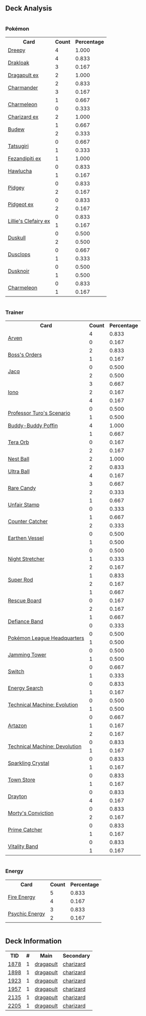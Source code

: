 
## Deck Analysis

<div style="display: flex; flex-wrap: wrap;">
<div style="flex: 1; margin-right: 10px;">
<h3>Pokémon</h3><table><tr><th>Card</th><th>Count</th><th>Percentage</th></tr><tr><td rowspan='1'><a href='https://limitlesstcg.com/cards/TWM/128'>Dreepy</a></td><td>4</td><td>1.000</td></tr><tr><td rowspan='2'><a href='https://limitlesstcg.com/cards/TWM/129'>Drakloak</a></td><td>4</td><td>0.833</td></tr><tr><td>3</td><td>0.167</td></tr><tr><td rowspan='1'><a href='https://limitlesstcg.com/cards/TWM/130'>Dragapult ex</a></td><td>2</td><td>1.000</td></tr><tr><td rowspan='2'><a href='https://limitlesstcg.com/cards/MEW/4'>Charmander</a></td><td>2</td><td>0.833</td></tr><tr><td>3</td><td>0.167</td></tr><tr><td rowspan='2'><a href='https://limitlesstcg.com/cards/PAF/8'>Charmeleon</a></td><td>1</td><td>0.667</td></tr><tr><td>0</td><td>0.333</td></tr><tr><td rowspan='1'><a href='https://limitlesstcg.com/cards/OBF/125'>Charizard ex</a></td><td>2</td><td>1.000</td></tr><tr><td rowspan='2'><a href='https://limitlesstcg.com/cards/PRE/4'>Budew</a></td><td>1</td><td>0.667</td></tr><tr><td>2</td><td>0.333</td></tr><tr><td rowspan='2'><a href='https://limitlesstcg.com/cards/TWM/131'>Tatsugiri</a></td><td>0</td><td>0.667</td></tr><tr><td>1</td><td>0.333</td></tr><tr><td rowspan='1'><a href='https://limitlesstcg.com/cards/SFA/38'>Fezandipiti ex</a></td><td>1</td><td>1.000</td></tr><tr><td rowspan='2'><a href='https://limitlesstcg.com/cards/SVI/118'>Hawlucha</a></td><td>0</td><td>0.833</td></tr><tr><td>1</td><td>0.167</td></tr><tr><td rowspan='2'><a href='https://limitlesstcg.com/cards/MEW/16'>Pidgey</a></td><td>0</td><td>0.833</td></tr><tr><td>2</td><td>0.167</td></tr><tr><td rowspan='2'><a href='https://limitlesstcg.com/cards/OBF/164'>Pidgeot ex</a></td><td>0</td><td>0.833</td></tr><tr><td>2</td><td>0.167</td></tr><tr><td rowspan='2'><a href='https://limitlesstcg.com/cards/jp/SV9/33?translate=en'>Lillie's Clefairy ex</a></td><td>0</td><td>0.833</td></tr><tr><td>1</td><td>0.167</td></tr><tr><td rowspan='2'><a href='https://limitlesstcg.com/cards/PRE/35'>Duskull</a></td><td>0</td><td>0.500</td></tr><tr><td>2</td><td>0.500</td></tr><tr><td rowspan='2'><a href='https://limitlesstcg.com/cards/PRE/36'>Dusclops</a></td><td>0</td><td>0.667</td></tr><tr><td>1</td><td>0.333</td></tr><tr><td rowspan='2'><a href='https://limitlesstcg.com/cards/PRE/37'>Dusknoir</a></td><td>0</td><td>0.500</td></tr><tr><td>1</td><td>0.500</td></tr><tr><td rowspan='2'><a href='https://limitlesstcg.com/cards/MEW/5'>Charmeleon</a></td><td>0</td><td>0.833</td></tr><tr><td>1</td><td>0.167</td></tr></table>
</div><div style='flex: 1; margin-right: 10px;'><h3>Trainer</h3><table><tr><th>Card</th><th>Count</th><th>Percentage</th></tr><tr><td rowspan='2'><a href='https://limitlesstcg.com/cards/OBF/186'>Arven</a></td><td>4</td><td>0.833</td></tr><tr><td>0</td><td>0.167</td></tr><tr><td rowspan='2'><a href='https://limitlesstcg.com/cards/PAL/172'>Boss's Orders</a></td><td>2</td><td>0.833</td></tr><tr><td>1</td><td>0.167</td></tr><tr><td rowspan='2'><a href='https://limitlesstcg.com/cards/SVI/175'>Jacq</a></td><td>0</td><td>0.500</td></tr><tr><td>2</td><td>0.500</td></tr><tr><td rowspan='3'><a href='https://limitlesstcg.com/cards/PAL/185'>Iono</a></td><td>3</td><td>0.667</td></tr><tr><td>2</td><td>0.167</td></tr><tr><td>4</td><td>0.167</td></tr><tr><td rowspan='2'><a href='https://limitlesstcg.com/cards/PAR/171'>Professor Turo's Scenario</a></td><td>0</td><td>0.500</td></tr><tr><td>1</td><td>0.500</td></tr><tr><td rowspan='1'><a href='https://limitlesstcg.com/cards/TEF/144'>Buddy-Buddy Poffin</a></td><td>4</td><td>1.000</td></tr><tr><td rowspan='3'><a href='https://limitlesstcg.com/cards/SSP/189'>Tera Orb</a></td><td>1</td><td>0.667</td></tr><tr><td>0</td><td>0.167</td></tr><tr><td>2</td><td>0.167</td></tr><tr><td rowspan='1'><a href='https://limitlesstcg.com/cards/SVI/181'>Nest Ball</a></td><td>2</td><td>1.000</td></tr><tr><td rowspan='2'><a href='https://limitlesstcg.com/cards/SVI/196'>Ultra Ball</a></td><td>2</td><td>0.833</td></tr><tr><td>4</td><td>0.167</td></tr><tr><td rowspan='2'><a href='https://limitlesstcg.com/cards/SVI/191'>Rare Candy</a></td><td>3</td><td>0.667</td></tr><tr><td>2</td><td>0.333</td></tr><tr><td rowspan='2'><a href='https://limitlesstcg.com/cards/TWM/165'>Unfair Stamp</a></td><td>1</td><td>0.667</td></tr><tr><td>0</td><td>0.333</td></tr><tr><td rowspan='2'><a href='https://limitlesstcg.com/cards/PAR/160'>Counter Catcher</a></td><td>1</td><td>0.667</td></tr><tr><td>2</td><td>0.333</td></tr><tr><td rowspan='2'><a href='https://limitlesstcg.com/cards/PAR/163'>Earthen Vessel</a></td><td>0</td><td>0.500</td></tr><tr><td>1</td><td>0.500</td></tr><tr><td rowspan='3'><a href='https://limitlesstcg.com/cards/SFA/61'>Night Stretcher</a></td><td>0</td><td>0.500</td></tr><tr><td>1</td><td>0.333</td></tr><tr><td>2</td><td>0.167</td></tr><tr><td rowspan='2'><a href='https://limitlesstcg.com/cards/PAL/188'>Super Rod</a></td><td>1</td><td>0.833</td></tr><tr><td>2</td><td>0.167</td></tr><tr><td rowspan='3'><a href='https://limitlesstcg.com/cards/TEF/159'>Rescue Board</a></td><td>1</td><td>0.667</td></tr><tr><td>0</td><td>0.167</td></tr><tr><td>2</td><td>0.167</td></tr><tr><td rowspan='2'><a href='https://limitlesstcg.com/cards/SVI/169'>Defiance Band</a></td><td>1</td><td>0.667</td></tr><tr><td>0</td><td>0.333</td></tr><tr><td rowspan='2'><a href='https://limitlesstcg.com/cards/OBF/192'>Pokémon League Headquarters</a></td><td>0</td><td>0.500</td></tr><tr><td>1</td><td>0.500</td></tr><tr><td rowspan='2'><a href='https://limitlesstcg.com/cards/TWM/153'>Jamming Tower</a></td><td>0</td><td>0.500</td></tr><tr><td>1</td><td>0.500</td></tr><tr><td rowspan='2'><a href='https://limitlesstcg.com/cards/SVI/194'>Switch</a></td><td>0</td><td>0.667</td></tr><tr><td>1</td><td>0.333</td></tr><tr><td rowspan='2'><a href='https://limitlesstcg.com/cards/SVI/172'>Energy Search</a></td><td>0</td><td>0.833</td></tr><tr><td>1</td><td>0.167</td></tr><tr><td rowspan='2'><a href='https://limitlesstcg.com/cards/PAR/178'>Technical Machine: Evolution</a></td><td>0</td><td>0.500</td></tr><tr><td>1</td><td>0.500</td></tr><tr><td rowspan='3'><a href='https://limitlesstcg.com/cards/PAL/171'>Artazon</a></td><td>0</td><td>0.667</td></tr><tr><td>1</td><td>0.167</td></tr><tr><td>2</td><td>0.167</td></tr><tr><td rowspan='2'><a href='https://limitlesstcg.com/cards/PAR/177'>Technical Machine: Devolution</a></td><td>0</td><td>0.833</td></tr><tr><td>1</td><td>0.167</td></tr><tr><td rowspan='2'><a href='https://limitlesstcg.com/cards/SCR/142'>Sparkling Crystal</a></td><td>0</td><td>0.833</td></tr><tr><td>1</td><td>0.167</td></tr><tr><td rowspan='2'><a href='https://limitlesstcg.com/cards/OBF/196'>Town Store</a></td><td>0</td><td>0.833</td></tr><tr><td>1</td><td>0.167</td></tr><tr><td rowspan='2'><a href='https://limitlesstcg.com/cards/SSP/174'>Drayton</a></td><td>0</td><td>0.833</td></tr><tr><td>4</td><td>0.167</td></tr><tr><td rowspan='2'><a href='https://limitlesstcg.com/cards/TEF/155'>Morty's Conviction</a></td><td>0</td><td>0.833</td></tr><tr><td>2</td><td>0.167</td></tr><tr><td rowspan='2'><a href='https://limitlesstcg.com/cards/TEF/157'>Prime Catcher</a></td><td>0</td><td>0.833</td></tr><tr><td>1</td><td>0.167</td></tr><tr><td rowspan='2'><a href='https://limitlesstcg.com/cards/SVI/197'>Vitality Band</a></td><td>0</td><td>0.833</td></tr><tr><td>1</td><td>0.167</td></tr></table>
</div><div style='flex: 1; margin-right: 10px;'><h3>Energy</h3><table><tr><th>Card</th><th>Count</th><th>Percentage</th></tr><tr><td rowspan='2'><a href='https://limitlesstcg.com/cards/SVE/10'>Fire Energy</a></td><td>5</td><td>0.833</td></tr><tr><td>4</td><td>0.167</td></tr><tr><td rowspan='2'><a href='https://limitlesstcg.com/cards/SVE/13'>Psychic Energy</a></td><td>3</td><td>0.833</td></tr><tr><td>2</td><td>0.167</td></tr></table>
</div></div>

## Deck Information

<table>
<tr><th>TID</th><th>#</th><th>Main</th><th>Secondary</th></tr>
<tr><td><a href='https://limitlesstcg.com/tournaments/jp/1878'>1878</a></td><td>1</td><td><a href='https://limitlesstcg.com/decks/list/jp/27899'>dragapult</a></td><td><a href='https://limitlesstcg.com/decks/list/jp/27899'>charizard</a></td></tr><tr><td><a href='https://limitlesstcg.com/tournaments/jp/1898'>1898</a></td><td>1</td><td><a href='https://limitlesstcg.com/decks/list/jp/28199'>dragapult</a></td><td><a href='https://limitlesstcg.com/decks/list/jp/28199'>charizard</a></td></tr><tr><td><a href='https://limitlesstcg.com/tournaments/jp/1923'>1923</a></td><td>1</td><td><a href='https://limitlesstcg.com/decks/list/jp/28593'>dragapult</a></td><td><a href='https://limitlesstcg.com/decks/list/jp/28593'>charizard</a></td></tr><tr><td><a href='https://limitlesstcg.com/tournaments/jp/1957'>1957</a></td><td>1</td><td><a href='https://limitlesstcg.com/decks/list/jp/29132'>dragapult</a></td><td><a href='https://limitlesstcg.com/decks/list/jp/29132'>charizard</a></td></tr><tr><td><a href='https://limitlesstcg.com/tournaments/jp/2135'>2135</a></td><td>1</td><td><a href='https://limitlesstcg.com/decks/list/jp/31937'>dragapult</a></td><td><a href='https://limitlesstcg.com/decks/list/jp/31937'>charizard</a></td></tr><tr><td><a href='https://limitlesstcg.com/tournaments/jp/2205'>2205</a></td><td>1</td><td><a href='https://limitlesstcg.com/decks/list/jp/33018'>dragapult</a></td><td><a href='https://limitlesstcg.com/decks/list/jp/33018'>charizard</a></td></tr></table>